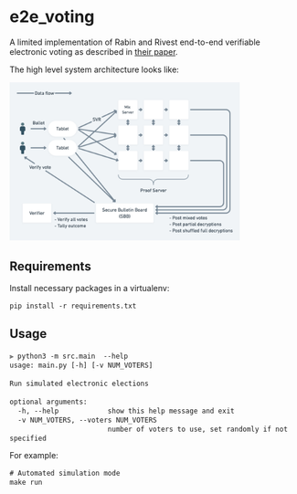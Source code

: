 # e2e_voting

A limited implementation of Rabin and Rivest end-to-end verifiable electronic voting as described in [their paper](https://people.csail.mit.edu/rivest/pubs/RR14b.pdf).

The high level system architecture looks like:

<img src="https://raw.githubusercontent.com/keyan/e2e_voting/master/paper/figures/arch_diagram.png" alt="arch" width=80%/>

## Requirements

Install necessary packages in a virtualenv:
```
pip install -r requirements.txt
```

## Usage

```
⫸ python3 -m src.main  --help
usage: main.py [-h] [-v NUM_VOTERS]

Run simulated electronic elections

optional arguments:
  -h, --help            show this help message and exit
  -v NUM_VOTERS, --voters NUM_VOTERS
                        number of voters to use, set randomly if not specified
```

For example:
```
# Automated simulation mode
make run
```
